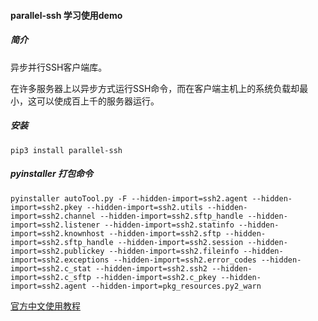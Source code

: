 #### parallel-ssh 学习使用demo

##### 简介
异步并行SSH客户端库。

在许多服务器上以异步方式运行SSH命令，而在客户端主机上的系统负载却最小，这可以使成百上千的服务器运行。

##### 安装
````
pip3 install parallel-ssh
````

##### pyinstaller 打包命令
````
pyinstaller autoTool.py -F --hidden-import=ssh2.agent --hidden-import=ssh2.pkey --hidden-import=ssh2.utils --hidden-import=ssh2.channel --hidden-import=ssh2.sftp_handle --hidden-import=ssh2.listener --hidden-import=ssh2.statinfo --hidden-import=ssh2.knownhost --hidden-import=ssh2.sftp --hidden-import=ssh2.sftp_handle --hidden-import=ssh2.session --hidden-import=ssh2.publickey --hidden-import=ssh2.fileinfo --hidden-import=ssh2.exceptions --hidden-import=ssh2.error_codes --hidden-import=ssh2.c_stat --hidden-import=ssh2.ssh2 --hidden-import=ssh2.c_sftp --hidden-import=ssh2.c_pkey --hidden-import=ssh2.agent --hidden-import=pkg_resources.py2_warn
````

[官方中文使用教程](https://parallel-ssh.readthedocs.io/en/latest/quickstart.html)